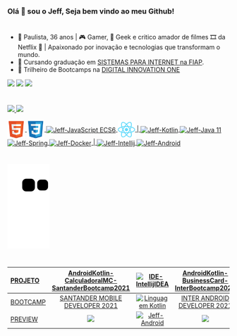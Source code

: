 ### Olá 👋 sou o Jeff, Seja bem vindo ao meu Github!
#
 
- 🔭  Paulista, 36 anos | 🎮 Gamer, 🖖 Geek e critico amador de filmes 🎞 da Netflix 🍿 | Apaixonado por inovação e tecnologias que transformam o mundo.<br>
- 🌱  Cursando graduação em [SISTEMAS PARA INTERNET na FIAP](https://www.fiap.com.br/graduacao/tecnologo/sistemas-para-internet/?gclid=Cj0KCQjw6NmHBhD2ARIsAI3hrM3aJH9HZjWwKgLyyndVQuW0zXOu38e-tnpCHlt76PrndNmoOfO6ruIaAk7NEALw_wcB).<br>
- 🧗 Trilheiro de Bootcamps na [DIGITAL INNOVATION ONE](https://web.digitalinnovation.one/users/jeferson_rgomes?tab=achievements) 

<div  style="display: inline_block">
<a href="https://instagram.com/jefersonrgomes" target="_blank"><img src="https://img.shields.io/badge/-Instagram-%23E4405F?style=for-the-badge&logo=instagram&logoColor=white" target="_blank"></a>  <a href="https://www.linkedin.com/in/jefersonribeirogomes" target="_blank"><img src="https://img.shields.io/badge/-LinkedIn-%230077B5?style=for-the-badge&logo=linkedin&logoColor=white" target="_blank"></a> <a href="https://discord.gg/jeferson.rgomes#5396" target="_blank"><img src="https://img.shields.io/badge/Discord-7289DA?style=for-the-badge&logo=discord&logoColor=white" target="_blank"></a> 
</div>

#

<div style="display: inline_block">
  <a href="https://beacons.ai/jefersonrgomes">
  <img height="180em" src="https://github-readme-stats.vercel.app/api?username=jefersonrgomes&show_icons=true&theme=dark&include_all_commits=true&count_private=true"/>
  <img height="180em" src="https://github-readme-stats.vercel.app/api/top-langs/?username=jefersonrgomes&layout=compact&langs_count=16&theme=dark"/>
</div>
  
<div style="display: inline_block"><br>
  <img align="center" alt="Jeff-HTML5" width="40" src="https://raw.githubusercontent.com/devicons/devicon/master/icons/html5/html5-original.svg">
  <img align="center" alt="Jeff-CSS3"  width="40" src="https://raw.githubusercontent.com/devicons/devicon/master/icons/css3/css3-original.svg">
  <img align="center" alt="Jeff-JavaScript ECS6"  width="40" src="https://user-images.githubusercontent.com/10172471/127977895-20abcc8e-57b3-465c-a204-1bb2c17f92fc.png">
  <img align="center" alt="Jeff-React"  width="40" src="https://raw.githubusercontent.com/devicons/devicon/master/icons/react/react-original.svg"> |  
   <img align="center" alt="Jeff-Kotlin" width="40" src="https://user-images.githubusercontent.com/10172471/127977304-6bb2f8e6-e8b3-458b-bd64-c4e78fe3c598.png">  

 <img align="center" alt="Jeff-Java 11"  width="40" src="https://user-images.githubusercontent.com/10172471/127978149-e543cc39-b8d0-4726-bf69-eabcd11b742d.png">  
   <img align="center" alt="Jeff-Spring" width="40" src="https://user-images.githubusercontent.com/10172471/127978752-ab6d0848-8fae-40fc-bc5a-7139651b264e.png">  
 
  <img align="center" alt="Jeff-Docker"  width="40" src="https://user-images.githubusercontent.com/10172471/127978513-8414a9b1-a73f-479e-9cfe-3d22db271c53.png">  
| <img align="center" alt="Jeff-Intellij" height="30" width="40" src="https://user-images.githubusercontent.com/10172471/127976930-d440c988-df9f-4789-8cca-45f56ae176f8.png">
  <img align="center" alt="Jeff-Android" height="30" width="40" src="https://user-images.githubusercontent.com/10172471/127976200-c86152e3-018c-434a-a47b-17797de43ae2.png">
 </div>
 
#
 
![Snake animation](https://github.com/jefersonrgomes/jefersonrgomes/blob/output/github-contribution-grid-snake.svg)

# 
 
PROJETO      |[AndroidKotlin-CalculadoraIMC-SantanderBootcamp2021](https://github.com/jefersonrgomes/Android_Kotlin-CalculadoraIMC-SantanderBootcamp2021)| <img align="center" alt="IDE-IntellijIDEA" height="30" width="40" src="https://user-images.githubusercontent.com/10172471/127976930-d440c988-df9f-4789-8cca-45f56ae176f8.png"> |[AndroidKotlin-BusinessCard-InterBootcamp2021](https://github.com/jefersonrgomes/Android_Kotlin-BusinessCard-BANCOINTER_Bootcamp_2021)
:---|:---:|:---:|:---:|
BOOTCAMP     |[SANTANDER MOBILE DEVELOPER 2021](https://digitalinnovation.one/bootcamps/santander-mobile-developer) | <img align="center" alt="Linguagem Kotlin" height="30" width="40" src="https://user-images.githubusercontent.com/10172471/127977304-6bb2f8e6-e8b3-458b-bd64-c4e78fe3c598.png"> |[INTER ANDROID DEVELOPER 2021](https://digitalinnovation.one/bootcamps/inter-android-developer?utm_source=lp-orbi-techboost&utm_medium=organic&utm_campaign=inter-android-developer)
PREVIEW |<img src="https://user-images.githubusercontent.com/10172471/125567886-256bed62-350d-408e-a0d2-2113866579f8.gif" height="450px">| <img align="center" alt="Jeff-Android" height="30" width="40" src="https://user-images.githubusercontent.com/10172471/127976200-c86152e3-018c-434a-a47b-17797de43ae2.png">|<img src="https://user-images.githubusercontent.com/10172471/126137221-79cac4b2-d737-46c6-b33a-4d89e7ef34f3.gif"  height="450px">
#
